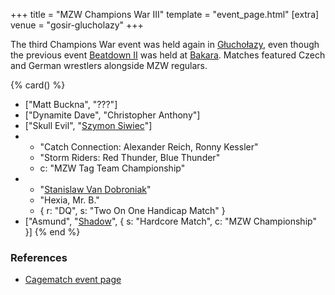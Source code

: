 +++
title = "MZW Champions War III"
template = "event_page.html"
[extra]
venue = "gosir-glucholazy"
+++

The third Champions War event was held again in [Głuchołazy](@/v/gosir-glucholazy.md), even though  the previous event [Beatdown II](@/e/2017-02-18-mzw-beatdown-2.md) was held at [Bakara](@/v/bakara.md). Matches featured Czech and German wrestlers alongside MZW regulars.

{% card() %}
- ["Matt Buckna", "???"]
- ["Dynamite Dave", "Christopher Anthony"]
- ["Skull Evil", "[Szymon Siwiec](@/w/szymon-siwiec.md)"]
- - "Catch Connection: Alexander Reich, Ronny Kessler"
  - "Storm Riders: Red Thunder, Blue Thunder"
  - c: "MZW Tag Team Championship"
- - "[Stanislaw Van Dobroniak](@/w/stanislaw-van-dobroniak.md)"
  - "Hexia, Mr. B."
  - { r: "DQ", s: "Two On One Handicap Match" }
- ["Asmund", "[Shadow](@/w/shadow.md)", { s: "Hardcore Match", c: "MZW Championship" }]
{% end %}

### References

* [Cagematch event page](https://www.cagematch.net/?id=1&nr=177221)
